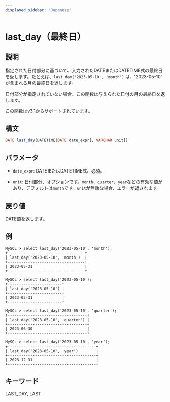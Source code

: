 ```yaml
---
displayed_sidebar: "Japanese"
---
```


# last_day（最終日）

## 説明

指定された日付部分に基づいて、入力されたDATEまたはDATETIME式の最終日を返します。たとえば、`last_day('2023-05-10', 'month')` は、'2023-05-10' が含まれる月の最終日を返します。

日付部分が指定されていない場合、この関数は与えられた日付の月の最終日を返します。

この関数はv3.1からサポートされています。

## 構文

```SQL
DATE last_day(DATETIME|DATE date_expr[, VARCHAR unit])
```

## パラメータ

- `date_expr`: DATEまたはDATETIME式、必須。

- `unit`: 日付部分、オプションです。`month`、`quarter`、`year`などの有効な値があり、デフォルトは`month`です。`unit`が無効な場合、エラーが返されます。

## 戻り値

DATE値を返します。

## 例

```Plain
MySQL > select last_day('2023-05-10', 'month');
+----------------------------------+
| last_day('2023-05-10', 'month')  |
+----------------------------------+
| 2023-05-31                       |
+----------------------------------+

MySQL > select last_day('2023-05-10');
+------------------------+
| last_day('2023-05-10') |
+------------------------+
| 2023-05-31             |
+------------------------+

MySQL > select last_day('2023-05-10', 'quarter');
+-----------------------------------+
| last_day('2023-05-10', 'quarter') |
+-----------------------------------+
| 2023-06-30                        |
+-----------------------------------+

MySQL > select last_day('2023-05-10', 'year');
+---------------------------------------+
| last_day('2023-05-10', 'year')        |
+---------------------------------------+
| 2023-12-31                            |
+---------------------------------------+
```

## キーワード

LAST_DAY, LAST
